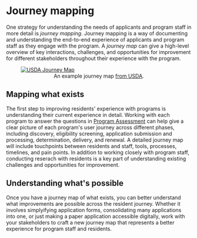 # Journey mapping

One strategy for understanding the needs of applicants and program staff in more detail is *journey mapping*. Journey mapping is a way of documenting and understanding the end-to-end experience of applicants and program staff as they engage with the program. A *journey map* can give a high-level overview of key interactions, challenges, and opportunities for improvement for different stakeholders throughout their experience with the program.

<p align="center">
<figure>
  <a href="https://github.com/civiform/docs/assets/2267370/a27db3dc-8631-4d07-a523-e014f4fae0e0"><img src="https://github.com/civiform/docs/assets/2267370/a27db3dc-8631-4d07-a523-e014f4fae0e0" alt="USDA Journey Map"></a>
  <figcaption style="text-align: center;">An example journey map <a href="https://coe.gsa.gov/coe/farm-loans/">from USDA</a>.</figcaption>
</figure>
</p>

## Mapping what exists
The first step to improving residents' experience with programs is understanding their current experience in detail. Working with each program to answer the questions in [Program Assessment](program-assessment.md) can help give a clear picture of each program's user journey across different phases, including discovery, eligibility screening, application submission and processing, determination, delivery, and renewal. A detailed journey map will include touchpoints between residents and staff, tools, processes, timelines, and pain points. In addition to working closely with program staff, conducting reserach with residents is a key part of understanding existing challenges and opportunities for improvement.

## Understanding what's possible
Once you have a journey map of what exists, you can better understand what improvements are possible across the resident journey. Whether it involves simplyifying application forms, consolidating many applications into one, or just making a paper application accessible digitally, work with your stakeholders to craft a new journey map that represents a better experience for program staff and residents.

